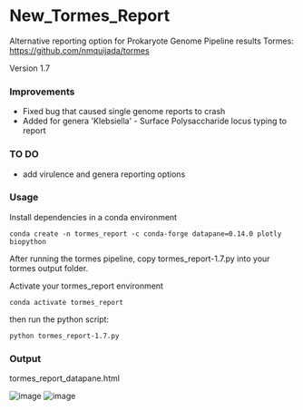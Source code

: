 # New_Tormes_Report

Alternative reporting option for Prokaryote Genome Pipeline results Tormes:  
https://github.com/nmquijada/tormes

Version 1.7
### Improvements
* Fixed bug that caused single genome reports to crash
* Added for genera 'Klebsiella' - Surface Polysaccharide locus typing to report

### TO DO
 * add virulence and genera reporting options

### Usage

Install dependencies in a conda environment  

```
conda create -n tormes_report -c conda-forge datapane=0.14.0 plotly biopython
```

After running the tormes pipeline, copy tormes_report-1.7.py into your tormes output folder.

Activate your tormes_report environment

```
conda activate tormes_report
```

then run the python script:  

```
python tormes_report-1.7.py
```

### Output

tormes_report_datapane.html

![image](https://user-images.githubusercontent.com/55652506/197070644-118ed30d-9023-4801-bbef-8ab5e73fd9c6.png)
![image](https://user-images.githubusercontent.com/55652506/197070720-1cbb522f-fd7d-4fba-ae76-2a86ff8ef3e6.png)

